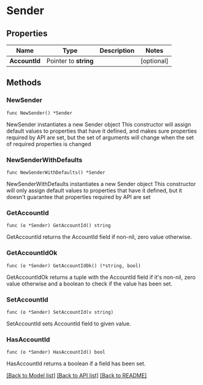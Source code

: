 # Sender

## Properties

Name | Type | Description | Notes
------------ | ------------- | ------------- | -------------
**AccountId** | Pointer to **string** |  | [optional] 

## Methods

### NewSender

`func NewSender() *Sender`

NewSender instantiates a new Sender object
This constructor will assign default values to properties that have it defined,
and makes sure properties required by API are set, but the set of arguments
will change when the set of required properties is changed

### NewSenderWithDefaults

`func NewSenderWithDefaults() *Sender`

NewSenderWithDefaults instantiates a new Sender object
This constructor will only assign default values to properties that have it defined,
but it doesn't guarantee that properties required by API are set

### GetAccountId

`func (o *Sender) GetAccountId() string`

GetAccountId returns the AccountId field if non-nil, zero value otherwise.

### GetAccountIdOk

`func (o *Sender) GetAccountIdOk() (*string, bool)`

GetAccountIdOk returns a tuple with the AccountId field if it's non-nil, zero value otherwise
and a boolean to check if the value has been set.

### SetAccountId

`func (o *Sender) SetAccountId(v string)`

SetAccountId sets AccountId field to given value.

### HasAccountId

`func (o *Sender) HasAccountId() bool`

HasAccountId returns a boolean if a field has been set.


[[Back to Model list]](../README.md#documentation-for-models) [[Back to API list]](../README.md#documentation-for-api-endpoints) [[Back to README]](../README.md)


